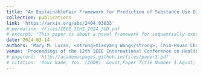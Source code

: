 ```yaml
---
title: "An ExplainableFair Framework for Prediction of Substance Use Disorder Treatment Completion"
collection: publications
link: 'https://arxiv.org/abs/2404.03833'
# permalink: /files/IEEE_ICHI_2024_SUD.pdf
# excerpt: 'This paper is about a novel framework for sequentially executing fair model training and providing explanations for enhanced fairness.'
date: 2024-03-14
authors: 'Mary M. Lucas, <strong>Xiaoyang Wang</strong>, Chia-Hsuan Chang, Christopher C. Yang'
venue: 'Proceedings of the 12th IEEE International Conference on Health Informatics'
# paperurl: 'http://academicpages.github.io/files/paper3.pdf'
# citation: 'Your Name, You. (2009). &quot;Paper Title Number 1.&quot; <i>Journal 1</i>. 1(1).'
---
```


<!-- ExplainableFair, a novel framework proposed for sequentially executing fair model training and providing explanations for enhanced fairness. -->
